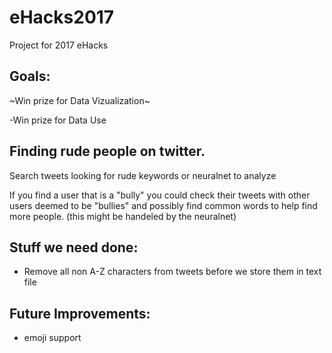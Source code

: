 # eHacks2017
Project for 2017 eHacks

## Goals:

~Win prize for Data Vizualization~

-Win prize for Data Use

## Finding rude people on twitter. 

Search tweets looking for rude keywords or neuralnet to analyze 

If you find a user that is a "bully" you could check their tweets with other users deemed to be "bullies" and possibly find common words to help find more people. (this might be handeled by the neuralnet)

## Stuff we need done:
 - Remove all non A-Z characters from tweets before we store them in text file







## Future Improvements: 
 - emoji support

